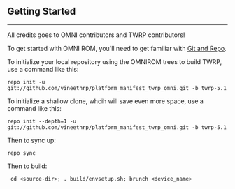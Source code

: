 ## Getting Started ##
---------------

All credits goes to OMNI contributors and TWRP contributors!

To get started with OMNI ROM, you'll need to get
familiar with [Git and Repo](https://source.android.com/source/using-repo.html).

To initialize your local repository using the OMNIROM trees to build TWRP, use a command like this:

    repo init -u git://github.com/vineethrp/platform_manifest_twrp_omni.git -b twrp-5.1
    
To initialize a shallow clone, whcih will save even more space, use a command like this:

    repo init --depth=1 -u git://github.com/vineethrp/platform_manifest_twrp_omni.git -b twrp-5.1

Then to sync up:

    repo sync

Then to build:

     cd <source-dir>; . build/envsetup.sh; brunch <device_name>
